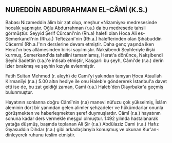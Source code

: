 ## NUREDDİN ABDURRAHMAN EL-CÂMİ (K.S.)

Babası Nizameddin âlim bir zat olup, meş­hur «Nizamiye» medresesinde hocalık yap­mıştır. Oğlu Abdurrahman (r.a.) da bu med­resede tahsil görmüştür. Seyyid Şerif Cürcani'nin (Rh.a) halefi olan Hoca Ali es-Semerkandî'nin (Rh.a.) Teftezani'nin (Rh.a.) haleflerinden olan Şıhabuddin Câcermî (Rh.a.)'nın derslerine devam etmiştir. Daha genç yaşında iken Herat'ın beş allâmesinden birisi sayılmıştır. Nakşibendi Şeyh­leriyle ilişki kurmuş, Semerkand'da tahsilini tamamlamış, Herat'a dönünce, Nakşibendi Şeyhi Sadettin (r.a.)'e intisab etmiştir, Kaşgarlı bu şeyh, Câmi'de (r.a.) derin izler bırakmış ve şeyhin kı­zıyla evlenmiştir.

Fatih Sultan Mehmed (r. aleyh) de Cami'yi yakından tanıyan Hoca Ataullah Kirmaniîyi (r.a.) 5.00 altın hediye ile onu Haleb'e göndererek İs­tanbul'a davet etti ise de, bu zat geldiği zaman, Camî (r.a.) Haleb'den Diayrbakır'a geçmiş bu­lunmuştur.

Hayatının sonlanna doğru Câmî'nin (r.a) manevi nüfuzu çok yükselmiş, İslâm aleminin dört bir yanından gelen alimler şehzadeler ve hükümdarlar onunla görüşmekten ve haberleş­mekten şeref duymuşlardır. Câmî (r.a.) hayatı­nın sonuna kadar ders vermekle meşgul olmuş­tur. 1492 yılında hastalanarak yatağa düşmüş, ba­şında toplanan Ali Şir (r.a.) Abdülaziz Cami (r.a.) Hafız Gıyasuddin Dihdar (r.a.) gibi arkadaşla­rıyla konuşmuş ve okunan Kur'an-ı dinleyerek ruhunu teslim etmiştir.
